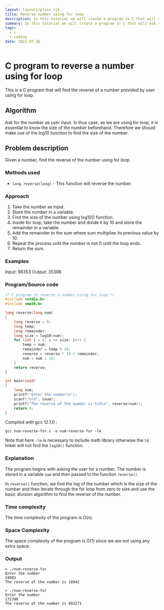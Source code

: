 ```yaml
---
layout: layouts/plain.njk
title: Reverse number using for loop
description: In this tutorial we will create a program in C that will ask for a number and then reverse it using for loop.
summary: In this tutorial we will create a program in C that will ask for a number and then reverse it using for loop.
tags:
  - c
  - coding
date: 2022-07-26
---
```


# C program to reverse a number using for loop

This is a C program that will find the reverse of a number provided by user using for loop.

## Algorithm

Ask for the number as user input. In thus case, as we are using for loop, it is essential to know the size of the number beforehand. Therefore we should make use of the log10 function to find the size of the number.

## Problem description

Given a number, find the reverse of the number using for loop.

### Methods used

* `long reverse(long)` - This function will reverse the number.

### Approach

1. Take the number as input. 
2. Store the number in a variable. 
3. Find the size of the number using log10() function. 
4. Inside for loop, take the number and divide it by 10 and store the remainder in a variable. 
5. Add the remainder to the sum where sum multiplies its previous value by 10. 
6. Repeat the process until the number is not 0 until the loop ends. 
7. Return the sum.

### Examples

Input: 98353
Output: 35398

### Program/Source code

```c
/* C program to reverse a number using for loop */
#include <stdio.h>
#include <math.h>

long reverse(long num)
{
	long reverse = 0;
	long temp;
	long remainder;
	long size = log10(num);
	for (int i = 0; i <= size; i++) {
		temp = num;
		remainder = temp % 10;
		reverse = reverse * 10 + remainder;
		num = num / 10;
	}
	return reverse;
}

int main(void)
{
	long num;
	printf("Enter the number\n");
	scanf("%ld", &num);
	printf("The reverse of the number is %ld\n", reverse(num));
	return 0;
}
```

Compiled with gcc 12.1.0 :

```
gcc num-reverse-for.c -o num-reverse-for -lm 
```
Note that here `-lm` is necessary to include math library otherwise the `ld` linker will not find the `log10()` function.

### Explanation

The program begins with asking the user for a number. The number is stored in a variable `num` and then passed to the function `reverse()`. 

In `reverse()` function, we find the log of the number which is the size of the number and then iterate through the for loop from zero to size and use the basic division algorithm to find the reverse of the number.

### Time complexity

The time complexity of the program is O(n).

### Space Complexity

The space complexity of the program is O(1) since we are not using any extra space.

### Output

```
> ./num-reverse-for 
Enter the number
24981
The reverse of the number is 18942

> ./num-reverse-for
Enter the number
172398
The reverse of the number is 893271
```
